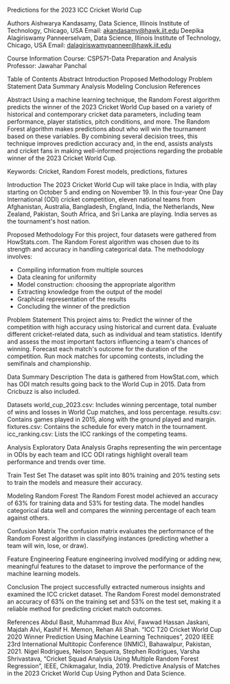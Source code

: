 Predictions for the 2023 ICC Cricket World Cup

Authors
Aishwarya Kandasamy, Data Science, Illinois Institute of Technology, Chicago, USA
Email: akandasamy@hawk.iit.edu
Deepika Alagiriswamy Panneerselvam, Data Science, Illinois Institute of Technology, Chicago, USA
Email: dalagiriswamypanneer@hawk.iit.edu

Course Information
Course: CSP571-Data Preparation and Analysis
Professor: Jawahar Panchal

Table of Contents
Abstract
Introduction
Proposed Methodology
Problem Statement
Data Summary
Analysis
Modeling
Conclusion
References

Abstract
Using a machine learning technique, the Random Forest algorithm predicts the winner of the 2023 Cricket World Cup based on a variety of historical and contemporary cricket data parameters, including team performance, player statistics, pitch conditions, and more. The Random Forest algorithm makes predictions about who will win the tournament based on these variables. By combining several decision trees, this technique improves prediction accuracy and, in the end, assists analysts and cricket fans in making well-informed projections regarding the probable winner of the 2023 Cricket World Cup.

Keywords: Cricket, Random Forest models, predictions, fixtures

Introduction
The 2023 Cricket World Cup will take place in India, with play starting on October 5 and ending on November 19. In this four-year One Day International (ODI) cricket competition, eleven national teams from Afghanistan, Australia, Bangladesh, England, India, the Netherlands, New Zealand, Pakistan, South Africa, and Sri Lanka are playing. India serves as the tournament's host nation.

Proposed Methodology
For this project, four datasets were gathered from HowStats.com. The Random Forest algorithm was chosen due to its strength and accuracy in handling categorical data. The methodology involves:
- Compiling information from multiple sources
- Data cleaning for uniformity
- Model construction: choosing the appropriate algorithm
- Extracting knowledge from the output of the model
- Graphical representation of the results
- Concluding the winner of the prediction

Problem Statement
This project aims to:
Predict the winner of the competition with high accuracy using historical and current data.
Evaluate different cricket-related data, such as individual and team statistics.
Identify and assess the most important factors influencing a team's chances of winning.
Forecast each match's outcome for the duration of the competition.
Run mock matches for upcoming contests, including the semifinals and championship.

Data Summary
Description
The data is gathered from HowStat.com, which has ODI match results going back to the World Cup in 2015. Data from Cricbuzz is also included.

Datasets
world_cup_2023.csv: Includes winning percentage, total number of wins and losses in World Cup matches, and loss percentage.
results.csv: Contains games played in 2015, along with the ground played and margin.
fixtures.csv: Contains the schedule for every match in the tournament.
icc_ranking.csv: Lists the ICC rankings of the competing teams.

Analysis
Exploratory Data Analysis
Graphs representing the win percentage in ODIs by each team and ICC ODI ratings highlight overall team performance and trends over time.

Train Test Set
The dataset was split into 80% training and 20% testing sets to train the models and measure their accuracy.

Modeling
Random Forest
The Random Forest model achieved an accuracy of 63% for training data and 53% for testing data. The model handles categorical data well and compares the winning percentage of each team against others.

Confusion Matrix
The confusion matrix evaluates the performance of the Random Forest algorithm in classifying instances (predicting whether a team will win, lose, or draw).

Feature Engineering
Feature engineering involved modifying or adding new, meaningful features to the dataset to improve the performance of the machine learning models.

Conclusion
The project successfully extracted numerous insights and examined the ICC cricket dataset. The Random Forest model demonstrated an accuracy of 63% on the training set and 53% on the test set, making it a reliable method for predicting cricket match outcomes.

References
Abdul Basit, Muhammad Bux Alvi, Fawwad Hassan Jaskani, Majdah Alvi, Kashif H. Memon, Rehan Ali Shah. “ICC T20 Cricket World Cup 2020 Winner Prediction Using Machine Learning Techniques”, 2020 IEEE 23rd International Multitopic Conference (INMIC), Bahawalpur, Pakistan, 2021.
Nigel Rodrigues, Nelson Sequeira, Stephen Rodrigues, Varsha Shrivastava, “Cricket Squad Analysis Using Multiple Random Forest Regression”, IEEE, Chikmagalur, India, 2019.
Predictive Analysis of Matches in the 2023 Cricket World Cup Using Python and Data Science.
